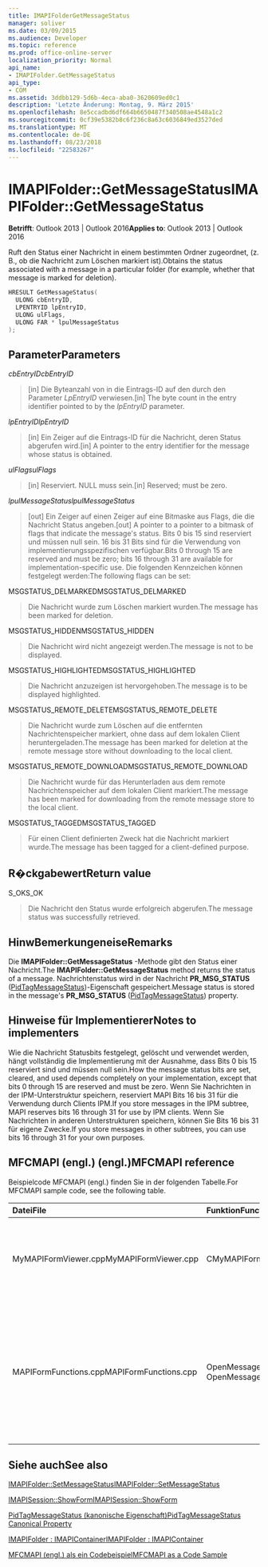 ```yaml
---
title: IMAPIFolderGetMessageStatus
manager: soliver
ms.date: 03/09/2015
ms.audience: Developer
ms.topic: reference
ms.prod: office-online-server
localization_priority: Normal
api_name:
- IMAPIFolder.GetMessageStatus
api_type:
- COM
ms.assetid: 3ddbb129-5d6b-4eca-aba0-3620609ed0c1
description: 'Letzte Änderung: Montag, 9. März 2015'
ms.openlocfilehash: 8e5ccadbd6df664b6650487f340508ae4548a1c2
ms.sourcegitcommit: 0cf39e5382b8c6f236c8a63c6036849ed3527ded
ms.translationtype: MT
ms.contentlocale: de-DE
ms.lasthandoff: 08/23/2018
ms.locfileid: "22583267"
---
```

# <a name="imapifoldergetmessagestatus"></a><span data-ttu-id="2a6a3-103">IMAPIFolder::GetMessageStatus</span><span class="sxs-lookup"><span data-stu-id="2a6a3-103">IMAPIFolder::GetMessageStatus</span></span>

  
  
<span data-ttu-id="2a6a3-104">**Betrifft**: Outlook 2013 | Outlook 2016</span><span class="sxs-lookup"><span data-stu-id="2a6a3-104">**Applies to**: Outlook 2013 | Outlook 2016</span></span> 
  
<span data-ttu-id="2a6a3-105">Ruft den Status einer Nachricht in einem bestimmten Ordner zugeordnet, (z. B., ob die Nachricht zum Löschen markiert ist).</span><span class="sxs-lookup"><span data-stu-id="2a6a3-105">Obtains the status associated with a message in a particular folder (for example, whether that message is marked for deletion).</span></span>
  
```cpp
HRESULT GetMessageStatus(
  ULONG cbEntryID,
  LPENTRYID lpEntryID,
  ULONG ulFlags,
  ULONG FAR * lpulMessageStatus
);
```

## <a name="parameters"></a><span data-ttu-id="2a6a3-106">Parameter</span><span class="sxs-lookup"><span data-stu-id="2a6a3-106">Parameters</span></span>

 <span data-ttu-id="2a6a3-107">_cbEntryID_</span><span class="sxs-lookup"><span data-stu-id="2a6a3-107">_cbEntryID_</span></span>
  
> <span data-ttu-id="2a6a3-108">[in] Die Byteanzahl von in die Eintrags-ID auf den durch den Parameter _LpEntryID_ verwiesen.</span><span class="sxs-lookup"><span data-stu-id="2a6a3-108">[in] The byte count in the entry identifier pointed to by the  _lpEntryID_ parameter.</span></span> 
    
 <span data-ttu-id="2a6a3-109">_lpEntryID_</span><span class="sxs-lookup"><span data-stu-id="2a6a3-109">_lpEntryID_</span></span>
  
> <span data-ttu-id="2a6a3-110">[in] Ein Zeiger auf die Eintrags-ID für die Nachricht, deren Status abgerufen wird.</span><span class="sxs-lookup"><span data-stu-id="2a6a3-110">[in] A pointer to the entry identifier for the message whose status is obtained.</span></span>
    
 <span data-ttu-id="2a6a3-111">_ulFlags_</span><span class="sxs-lookup"><span data-stu-id="2a6a3-111">_ulFlags_</span></span>
  
> <span data-ttu-id="2a6a3-112">[in] Reserviert. NULL muss sein.</span><span class="sxs-lookup"><span data-stu-id="2a6a3-112">[in] Reserved; must be zero.</span></span>
    
 <span data-ttu-id="2a6a3-113">_lpulMessageStatus_</span><span class="sxs-lookup"><span data-stu-id="2a6a3-113">_lpulMessageStatus_</span></span>
  
> <span data-ttu-id="2a6a3-114">[out] Ein Zeiger auf einen Zeiger auf eine Bitmaske aus Flags, die die Nachricht Status angeben.</span><span class="sxs-lookup"><span data-stu-id="2a6a3-114">[out] A pointer to a pointer to a bitmask of flags that indicate the message's status.</span></span> <span data-ttu-id="2a6a3-115">Bits 0 bis 15 sind reserviert und müssen null sein. 16 bis 31 Bits sind für die Verwendung von implementierungsspezifischen verfügbar.</span><span class="sxs-lookup"><span data-stu-id="2a6a3-115">Bits 0 through 15 are reserved and must be zero; bits 16 through 31 are available for implementation-specific use.</span></span> <span data-ttu-id="2a6a3-116">Die folgenden Kennzeichen können festgelegt werden:</span><span class="sxs-lookup"><span data-stu-id="2a6a3-116">The following flags can be set:</span></span>
    
<span data-ttu-id="2a6a3-117">MSGSTATUS_DELMARKED</span><span class="sxs-lookup"><span data-stu-id="2a6a3-117">MSGSTATUS_DELMARKED</span></span> 
  
> <span data-ttu-id="2a6a3-118">Die Nachricht wurde zum Löschen markiert wurden.</span><span class="sxs-lookup"><span data-stu-id="2a6a3-118">The message has been marked for deletion.</span></span>
    
<span data-ttu-id="2a6a3-119">MSGSTATUS_HIDDEN</span><span class="sxs-lookup"><span data-stu-id="2a6a3-119">MSGSTATUS_HIDDEN</span></span> 
  
> <span data-ttu-id="2a6a3-120">Die Nachricht wird nicht angezeigt werden.</span><span class="sxs-lookup"><span data-stu-id="2a6a3-120">The message is not to be displayed.</span></span> 
    
<span data-ttu-id="2a6a3-121">MSGSTATUS_HIGHLIGHTED</span><span class="sxs-lookup"><span data-stu-id="2a6a3-121">MSGSTATUS_HIGHLIGHTED</span></span> 
  
> <span data-ttu-id="2a6a3-122">Die Nachricht anzuzeigen ist hervorgehoben.</span><span class="sxs-lookup"><span data-stu-id="2a6a3-122">The message is to be displayed highlighted.</span></span>
    
<span data-ttu-id="2a6a3-123">MSGSTATUS_REMOTE_DELETE</span><span class="sxs-lookup"><span data-stu-id="2a6a3-123">MSGSTATUS_REMOTE_DELETE</span></span> 
  
> <span data-ttu-id="2a6a3-124">Die Nachricht wurde zum Löschen auf die entfernten Nachrichtenspeicher markiert, ohne dass auf dem lokalen Client heruntergeladen.</span><span class="sxs-lookup"><span data-stu-id="2a6a3-124">The message has been marked for deletion at the remote message store without downloading to the local client.</span></span>
    
<span data-ttu-id="2a6a3-125">MSGSTATUS_REMOTE_DOWNLOAD</span><span class="sxs-lookup"><span data-stu-id="2a6a3-125">MSGSTATUS_REMOTE_DOWNLOAD</span></span> 
  
> <span data-ttu-id="2a6a3-126">Die Nachricht wurde für das Herunterladen aus dem remote Nachrichtenspeicher auf dem lokalen Client markiert.</span><span class="sxs-lookup"><span data-stu-id="2a6a3-126">The message has been marked for downloading from the remote message store to the local client.</span></span>
    
<span data-ttu-id="2a6a3-127">MSGSTATUS_TAGGED</span><span class="sxs-lookup"><span data-stu-id="2a6a3-127">MSGSTATUS_TAGGED</span></span> 
  
> <span data-ttu-id="2a6a3-128">Für einen Client definierten Zweck hat die Nachricht markiert wurde.</span><span class="sxs-lookup"><span data-stu-id="2a6a3-128">The message has been tagged for a client-defined purpose.</span></span>
    
## <a name="return-value"></a><span data-ttu-id="2a6a3-129">R�ckgabewert</span><span class="sxs-lookup"><span data-stu-id="2a6a3-129">Return value</span></span>

<span data-ttu-id="2a6a3-130">S_OK</span><span class="sxs-lookup"><span data-stu-id="2a6a3-130">S_OK</span></span> 
  
> <span data-ttu-id="2a6a3-131">Die Nachricht den Status wurde erfolgreich abgerufen.</span><span class="sxs-lookup"><span data-stu-id="2a6a3-131">The message status was successfully retrieved.</span></span>
    
## <a name="remarks"></a><span data-ttu-id="2a6a3-132">HinwBemerkungeneise</span><span class="sxs-lookup"><span data-stu-id="2a6a3-132">Remarks</span></span>

<span data-ttu-id="2a6a3-133">Die **IMAPIFolder::GetMessageStatus** -Methode gibt den Status einer Nachricht.</span><span class="sxs-lookup"><span data-stu-id="2a6a3-133">The **IMAPIFolder::GetMessageStatus** method returns the status of a message.</span></span> <span data-ttu-id="2a6a3-134">Nachrichtenstatus wird in der Nachricht **PR_MSG_STATUS** ([PidTagMessageStatus](pidtagmessagestatus-canonical-property.md))-Eigenschaft gespeichert.</span><span class="sxs-lookup"><span data-stu-id="2a6a3-134">Message status is stored in the message's **PR_MSG_STATUS** ([PidTagMessageStatus](pidtagmessagestatus-canonical-property.md)) property.</span></span> 
  
## <a name="notes-to-implementers"></a><span data-ttu-id="2a6a3-135">Hinweise für Implementierer</span><span class="sxs-lookup"><span data-stu-id="2a6a3-135">Notes to implementers</span></span>

<span data-ttu-id="2a6a3-136">Wie die Nachricht Statusbits festgelegt, gelöscht und verwendet werden, hängt vollständig die Implementierung mit der Ausnahme, dass Bits 0 bis 15 reserviert sind und müssen null sein.</span><span class="sxs-lookup"><span data-stu-id="2a6a3-136">How the message status bits are set, cleared, and used depends completely on your implementation, except that bits 0 through 15 are reserved and must be zero.</span></span> <span data-ttu-id="2a6a3-137">Wenn Sie Nachrichten in der IPM-Unterstruktur speichern, reserviert MAPI Bits 16 bis 31 für die Verwendung durch Clients IPM.</span><span class="sxs-lookup"><span data-stu-id="2a6a3-137">If you store messages in the IPM subtree, MAPI reserves bits 16 through 31 for use by IPM clients.</span></span> <span data-ttu-id="2a6a3-138">Wenn Sie Nachrichten in anderen Unterstrukturen speichern, können Sie Bits 16 bis 31 für eigene Zwecke.</span><span class="sxs-lookup"><span data-stu-id="2a6a3-138">If you store messages in other subtrees, you can use bits 16 through 31 for your own purposes.</span></span>
  
## <a name="mfcmapi-reference"></a><span data-ttu-id="2a6a3-139">MFCMAPI (engl.) (engl.)</span><span class="sxs-lookup"><span data-stu-id="2a6a3-139">MFCMAPI reference</span></span>

<span data-ttu-id="2a6a3-140">Beispielcode MFCMAPI (engl.) finden Sie in der folgenden Tabelle.</span><span class="sxs-lookup"><span data-stu-id="2a6a3-140">For MFCMAPI sample code, see the following table.</span></span>
  
|<span data-ttu-id="2a6a3-141">**Datei**</span><span class="sxs-lookup"><span data-stu-id="2a6a3-141">**File**</span></span>|<span data-ttu-id="2a6a3-142">**Funktion**</span><span class="sxs-lookup"><span data-stu-id="2a6a3-142">**Function**</span></span>|<span data-ttu-id="2a6a3-143">**Comment**</span><span class="sxs-lookup"><span data-stu-id="2a6a3-143">**Comment**</span></span>|
|:-----|:-----|:-----|
|<span data-ttu-id="2a6a3-144">MyMAPIFormViewer.cpp</span><span class="sxs-lookup"><span data-stu-id="2a6a3-144">MyMAPIFormViewer.cpp</span></span>  <br/> |<span data-ttu-id="2a6a3-145">CMyMAPIFormViewer::GetNextMessage</span><span class="sxs-lookup"><span data-stu-id="2a6a3-145">CMyMAPIFormViewer::GetNextMessage</span></span>  <br/> |<span data-ttu-id="2a6a3-146">MFCMAPI (engl.) verwendet die **IMAPIFolder::GetMessageStatus** -Methode, um den Status der nächsten Nachricht anzuzeigende abzurufen.</span><span class="sxs-lookup"><span data-stu-id="2a6a3-146">MFCMAPI uses the **IMAPIFolder::GetMessageStatus** method to get the status of the next message to be displayed.</span></span>  <br/> |
|<span data-ttu-id="2a6a3-147">MAPIFormFunctions.cpp</span><span class="sxs-lookup"><span data-stu-id="2a6a3-147">MAPIFormFunctions.cpp</span></span>  <br/> |<span data-ttu-id="2a6a3-148">OpenMessageNonModal und OpenMessageModal</span><span class="sxs-lookup"><span data-stu-id="2a6a3-148">OpenMessageNonModal and OpenMessageModal</span></span>  <br/> |<span data-ttu-id="2a6a3-149">MFCMAPI (engl.) verwendet die **IMAPIFolder::GetMessageStatus** -Methode zum Abrufen des Status der Nachricht angezeigt werden, für den Betrachter Formular zu übergeben, CMyMAPIFormViewer oder [IMAPISession::ShowForm](imapisession-showform.md)ist.</span><span class="sxs-lookup"><span data-stu-id="2a6a3-149">MFCMAPI uses the **IMAPIFolder::GetMessageStatus** method to get the status of the message to be displayed to pass to the form viewer, which is either CMyMAPIFormViewer or [IMAPISession::ShowForm](imapisession-showform.md).</span></span>  <br/> |
   
## <a name="see-also"></a><span data-ttu-id="2a6a3-150">Siehe auch</span><span class="sxs-lookup"><span data-stu-id="2a6a3-150">See also</span></span>



[<span data-ttu-id="2a6a3-151">IMAPIFolder::SetMessageStatus</span><span class="sxs-lookup"><span data-stu-id="2a6a3-151">IMAPIFolder::SetMessageStatus</span></span>](imapifolder-setmessagestatus.md)
  
[<span data-ttu-id="2a6a3-152">IMAPISession::ShowForm</span><span class="sxs-lookup"><span data-stu-id="2a6a3-152">IMAPISession::ShowForm</span></span>](imapisession-showform.md)
  
[<span data-ttu-id="2a6a3-153">PidTagMessageStatus (kanonische Eigenschaft)</span><span class="sxs-lookup"><span data-stu-id="2a6a3-153">PidTagMessageStatus Canonical Property</span></span>](pidtagmessagestatus-canonical-property.md)
  
[<span data-ttu-id="2a6a3-154">IMAPIFolder : IMAPIContainer</span><span class="sxs-lookup"><span data-stu-id="2a6a3-154">IMAPIFolder : IMAPIContainer</span></span>](imapifolderimapicontainer.md)


[<span data-ttu-id="2a6a3-155">MFCMAPI (engl.) als ein Codebeispiel</span><span class="sxs-lookup"><span data-stu-id="2a6a3-155">MFCMAPI as a Code Sample</span></span>](mfcmapi-as-a-code-sample.md)

